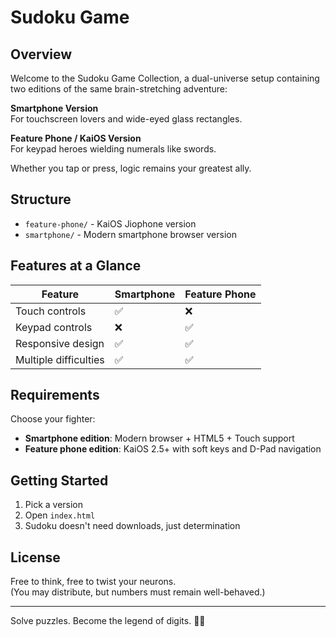 #  Sudoku Game

## Overview
Welcome to the Sudoku Game Collection, a dual-universe setup containing two editions of the same brain-stretching adventure:

**Smartphone Version**  
For touchscreen lovers and wide-eyed glass rectangles.

**Feature Phone / KaiOS Version**  
For keypad heroes wielding numerals like swords.

Whether you tap or press, logic remains your greatest ally.

## Structure
- `feature-phone/` -  KaiOS Jiophone version
- `smartphone/` - Modern smartphone browser version

## Features at a Glance

| Feature | Smartphone | Feature Phone |
|---------|------------|---------------|
| Touch controls | ✅ | ❌ |
| Keypad controls | ❌ | ✅ |
| Responsive design | ✅ | ✅ |
| Multiple difficulties | ✅ | ✅ |

## Requirements
Choose your fighter:

- **Smartphone edition**: Modern browser + HTML5 + Touch support
- **Feature phone edition**: KaiOS 2.5+ with soft keys and D-Pad navigation

## Getting Started
1. Pick a version
2. Open `index.html`
3. Sudoku doesn't need downloads, just determination

## License
Free to think, free to twist your neurons.  
(You may distribute, but numbers must remain well-behaved.)

---

Solve puzzles. Become the legend of digits. 🧩🔥
